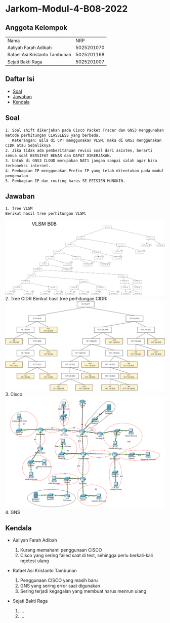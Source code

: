 # Jarkom-Modul-4-B08-2022

## Anggota Kelompok
<table>
 	<tr>
 		<td> Nama </td>
 		<td> NRP</td>
 	</tr>
 	<tr>
 		<td> Aaliyah Farah Adibah </td>
 		<td> 5025201070 </td>
 	</tr>
  <tr>
 		<td> Rafael Asi Kristanto Tambunan </td>
 		<td> 5025201168 </td>
 	</tr>
  <tr>
 		<td> Sejati Bakti Raga </td>
 		<td> 5025201007 </td>
 	</tr>
 </table>
 
 ## Daftar Isi
  + [Soal](#soal)
  + [Jawaban](#jawaban)
  + [Kendala](#kendala)
  
 ## Soal
 	1. Soal shift dikerjakan pada Cisco Packet Tracer dan GNS3 menggunakan metode perhitungan CLASSLESS yang berbeda.
	   Keterangan: Bila di CPT menggunakan VLSM, maka di GNS3 menggunakan CIDR atau Sebaliknya
	2. Jika tidak ada pemberitahuan revisi soal dari asisten, berarti semua soal BERSIFAT BENAR dan DAPAT DIKERJAKAN.
	3. Untuk di GNS3 CLOUD merupakan NAT1 jangan sampai salah agar bisa terkoneksi internet.
	4. Pembagian IP menggunakan Prefix IP yang telah ditentukan pada modul pengenalan
	5. Pembagian IP dan routing harus SE-EFISIEN MUNGKIN.
	
## Jawaban
	1. Tree VLSM
	Berikut hasil tree perhitungan VLSM:
<img alt="VLSM" src="pic/vlsm.png">
	2. Tree CIDR
	Berikut hasil tree perhitungan CIDR:
<img alt="CIDR" src="pic/cidr.png">
	3. Cisco
<img alt="topologi cisco" src="pic/cisco.png">
	4. GNS

 
 ## Kendala
+ Aaliyah Farah Adibah

	1. Kurang memahami penggunaan CISCO
	2. Cisco yang sering failed saat di test, sehingga perlu berkali-kali ngetest ulang
	
+ Rafael Asi Kristanto Tambunan

	1. Penggunaan CISCO yang masih baru
	2. GNS yang sering error saat digunakan
	3. Sering terjadi kegagalan yang membuat harus menrun ulang

+ Sejati Bakti Raga

	1. ...
	2. ...

